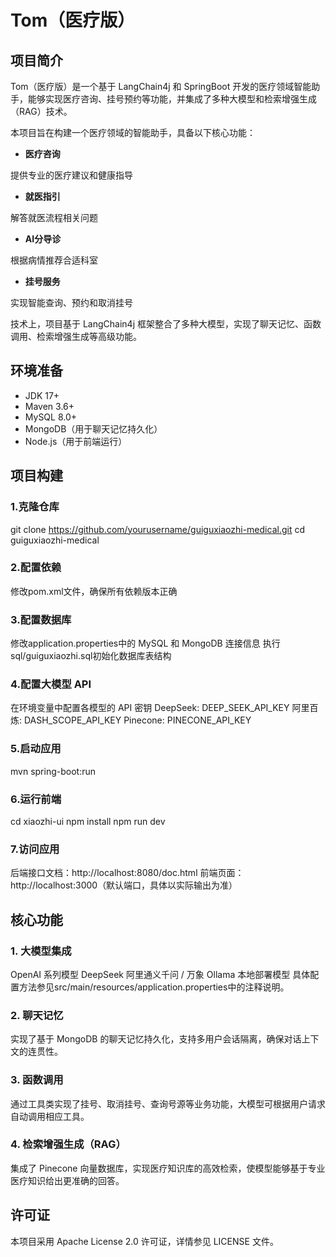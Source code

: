 # Tom（医疗版）

## 项目简介

Tom（医疗版）是一个基于 LangChain4j 和 SpringBoot 开发的医疗领域智能助手，能够实现医疗咨询、挂号预约等功能，并集成了多种大模型和检索增强生成（RAG）技术。

本项目旨在构建一个医疗领域的智能助手，具备以下核心功能：

- **医疗咨询**

提供专业的医疗建议和健康指导

- **就医指引**

解答就医流程相关问题

- **AI分导诊**

根据病情推荐合适科室

- **挂号服务**

实现智能查询、预约和取消挂号

技术上，项目基于 LangChain4j 框架整合了多种大模型，实现了聊天记忆、函数调用、检索增强生成等高级功能。

## 环境准备
- JDK 17+
- Maven 3.6+
- MySQL 8.0+
- MongoDB（用于聊天记忆持久化）
- Node.js（用于前端运行）

## 项目构建

### 1.克隆仓库

git clone https://github.com/yourusername/guiguxiaozhi-medical.git
cd guiguxiaozhi-medical

### 2.配置依赖
修改pom.xml文件，确保所有依赖版本正确
### 3.配置数据库
修改application.properties中的 MySQL 和 MongoDB 连接信息
执行sql/guiguxiaozhi.sql初始化数据库表结构

### 4.配置大模型 API
在环境变量中配置各模型的 API 密钥
DeepSeek: DEEP_SEEK_API_KEY
阿里百炼: DASH_SCOPE_API_KEY
Pinecone: PINECONE_API_KEY

### 5.启动应用
mvn spring-boot:run

### 6.运行前端
cd xiaozhi-ui
npm install
npm run dev

### 7.访问应用
后端接口文档：http://localhost:8080/doc.html
前端页面：http://localhost:3000（默认端口，具体以实际输出为准）


## 核心功能
### 1. 大模型集成
OpenAI 系列模型
DeepSeek
阿里通义千问 / 万象
Ollama 本地部署模型
具体配置方法参见src/main/resources/application.properties中的注释说明。
### 2. 聊天记忆
实现了基于 MongoDB 的聊天记忆持久化，支持多用户会话隔离，确保对话上下文的连贯性。
### 3. 函数调用
通过工具类实现了挂号、取消挂号、查询号源等业务功能，大模型可根据用户请求自动调用相应工具。
### 4. 检索增强生成（RAG）
集成了 Pinecone 向量数据库，实现医疗知识库的高效检索，使模型能够基于专业医疗知识给出更准确的回答。



## 许可证
本项目采用 Apache License 2.0 许可证，详情参见 LICENSE 文件。

